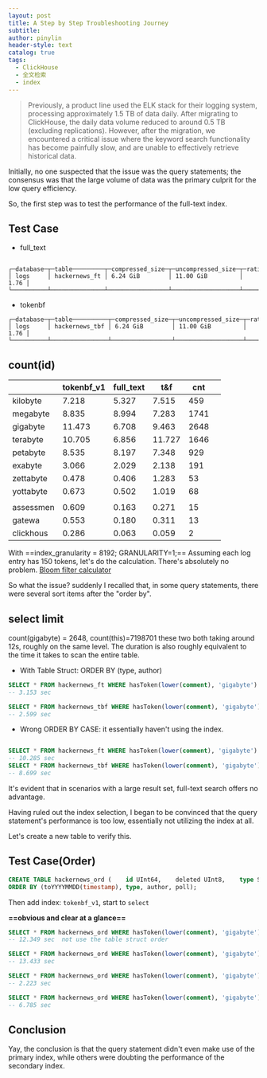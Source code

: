 ```yaml
---
layout: post
title: A Step by Step Troubleshooting Journey
subtitle: 
author: pinylin
header-style: text
catalog: true
tags:
  - ClickHouse
  - 全文检索
  - index
---
```


> Previously, a product line used the ELK stack for their logging system, processing approximately 1.5 TB of data daily. After migrating to ClickHouse, the daily data volume reduced to around 0.5 TB (excluding replications). However, after the migration, we encountered a critical issue where the keyword search functionality has become painfully slow, and are unable to effectively retrieve historical data.


Initially, no one suspected that the issue was the query statements; the consensus was that the large volume of data was the primary culprit for the low query efficiency.

So, the first step was to test the performance of the full-text index.

## Test Case

- full_text
```
   ┌─database─┬─table─────────┬─compressed_size─┬─uncompressed_size─┬─ratio─┐
│ logs     │ hackernews_ft │ 6.24 GiB        │ 11.00 GiB         │  1.76 │
└──────────┴───────────────┴─────────────────┴───────────────────┴───────┘
```
- tokenbf
```
┌─database─┬─table──────────┬─compressed_size─┬─uncompressed_size─┬─ratio─┐
│ logs     │ hackernews_tbf │ 6.24 GiB        │ 11.00 GiB         │  1.76 │ └──────────┴────────────────┴─────────────────┴───────────────────┴───────┘
```

## count(id)

|           | tokenbf_v1 | full_text | t&f    | cnt  |     |
| --------- | ---------- | --------- | ------ | ---- | --- |
| kilobyte  | 7.218      | 5.327     | 7.515  | 459  |     |
| megabyte  | 8.835      | 8.994     | 7.283  | 1741 |     |
| gigabyte  | 11.473     | 6.708     | 9.463  | 2648 |     |
| terabyte  | 10.705     | 6.856     | 11.727 | 1646 |     |
| petabyte  | 8.535      | 8.197     | 7.348  | 929  |     |
| exabyte   | 3.066      | 2.029     | 2.138  | 191  |     |
| zettabyte | 0.478      | 0.406     | 1.283  | 53   |     |
| yottabyte | 0.673      | 0.502     | 1.019  | 68   |     |
|           |            |           |        |      |     |
| assessmen | 0.609      | 0.163     | 0.271  | 15   |     |
| gatewa    | 0.553      | 0.180     | 0.311  | 13   |     |
| clickhous | 0.286      | 0.063     | 0.059  | 2    |     |

With ==index_granularity = 8192; GRANULARITY=1;==  Assuming each log entry has 150 tokens, let's do the calculation. There's absolutely no problem.
[Bloom filter calculator](https://hur.st/bloomfilter/?n=&p=1.0E-2&m=30720&k=2)

So what the issue?  suddenly I recalled that, in some query statements, there were several sort items after the "order by".
## select limit

  count(gigabyte) = 2648,   count(this)=7198701  these two both taking around 12s,  roughly on the same level.  The duration is also roughly equivalent to the time it takes to scan the entire table.

- With Table Struct: ORDER BY (type, author)

```sql
SELECT * FROM hackernews_ft WHERE hasToken(lower(comment), 'gigabyte') ORDER BY type limit 50;
-- 3.153 sec

SELECT * FROM hackernews_tbf WHERE hasToken(lower(comment), 'gigabyte') ORDER BY type limit 50;
-- 2.599 sec
```

- Wrong ORDER BY CASE: it essentially haven't using the index.
```sql

SELECT * FROM hackernews_ft WHERE hasToken(lower(comment), 'gigabyte') ORDER BY type, url desc limit 50;
-- 10.285 sec
SELECT * FROM hackernews_tbf WHERE hasToken(lower(comment), 'gigabyte') ORDER BY type, url desc limit 50;
-- 8.699 sec
```

It's evident that in scenarios with a large result set, full-text search offers no advantage.

Having ruled out the index selection, I began to be convinced that the query statement's performance is too low, essentially not utilizing the index at all.

Let's create a new table to verify this.

## Test Case(Order)


```sql
CREATE TABLE hackernews_ord (    id UInt64,    deleted UInt8,    type String,    author String,    timestamp DateTime,    comment String,    dead UInt8,    parent UInt64,    poll UInt64,    children Array(UInt32),    url String,    score UInt32,    title String,    parts Array(UInt32),    descendants UInt32)ENGINE = MergeTree 
ORDER BY (toYYYYMMDD(timestamp), type, author, poll);
```

Then add index: `tokenbf_v1`, start  to `select`


**==obvious and clear at a glance==**

```sql
SELECT * FROM hackernews_ord WHERE hasToken(lower(comment), 'gigabyte') ORDER BY type limit 50;
-- 12.349 sec  not use the table struct order

SELECT * FROM hackernews_ord WHERE hasToken(lower(comment), 'gigabyte') ORDER BY timestamp limit 50;
-- 13.433 sec

SELECT * FROM hackernews_ord WHERE hasToken(lower(comment), 'gigabyte') ORDER BY toYYYYMMDD(timestamp) limit 50;
-- 2.223 sec

SELECT * FROM hackernews_ord WHERE hasToken(lower(comment), 'gigabyte') ORDER BY toYYYYMMDD(timestamp),poll limit 50;
-- 6.785 sec
```


## Conclusion

Yay, the conclusion is that the query statement didn't even make use of the primary index, while others were doubting the performance of the secondary index.